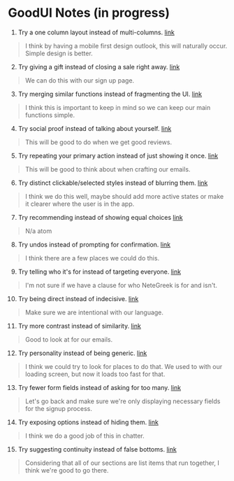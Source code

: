 # GoodUI Notes (in progress)
1. Try a one column layout instead of multi-columns.
[link](https://www.goodui.org/#1)
> I think by having a mobile first design outlook, this will naturally occur. Simple design is better.

2. Try giving a gift instead of closing a sale right away.
[link](https://www.goodui.org/#2)
> We can do this with our sign up page.

3. Try merging similar functions instead of fragmenting the UI.
[link](https://www.goodui.org/#3)
> I think this is important to keep in mind so we can keep our main functions simple.

4. Try social proof instead of talking about yourself.
[link](https://www.goodui.org/#4)
> This will be good to do when we get good reviews.

5. Try repeating your primary action instead of just showing it once.
[link](https://www.goodui.org/#5)
> This will be good to think about when crafting our emails.

6. Try distinct clickable/selected styles instead of blurring them.
[link](https://www.goodui.org/#6)
> I think we do this well, maybe should add more active states or make it clearer where the user is in the app.

7. Try recommending instead of showing equal choices
[link](https://www.goodui.org/#7)
> N/a
atom
8. Try undos instead of prompting for confirmation.
[link](https://www.goodui.org/#8)
> I think there are a few places we could do this.

9. Try telling who it's for instead of targeting everyone.
[link](https://www.goodui.org/#9)
> I'm not sure if we have a clause for who NeteGreek is for and isn't.

10. Try being direct instead of indecisive.
[link](https://www.goodui.org/#10)
> Make sure we are intentional with our language.

11. Try more contrast instead of similarity.
[link](https://www.goodui.org/#11)
> Good to look at for our emails.

12. Try personality instead of being generic.
[link](https://www.goodui.org/#12)
> I think we could try to look for places to do that. We used to with our loading screen, but now it loads too fast 
for that.

13. Try fewer form fields instead of asking for too many.
[link](https://www.goodui.org/#13)
> Let's go back and make sure we're only displaying necessary fields for the signup process.

14. Try exposing options instead of hiding them.
[link](https://www.goodui.org/#14)
> I think we do a good job of this in chatter.

15. Try suggesting continuity instead of false bottoms.
[link](https://www.goodui.org/#15)
> Considering that all of our sections are list items that run together, I think we're good to go there.